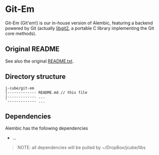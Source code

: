 Git-Em
======

Git-Em (Git'em!) is our in-house version of Alembic, featuring a backend
powered by Git (actually [libgit2][lg], a portable C library implementing
the Git core methods).

Original README
---------------

See also the original [README.txt](README.txt).

Directory structure
-------------------

```
j-cube/git-em
|------------- README.md // this file
|------------- ...
`------------- ...
```

Dependencies
------------

Alembic has the following dependencies

- ...

> NOTE: all dependencies will be pulled by ~/DropBox/jcube/libs

[lg]: http://libgit2.github.com/
